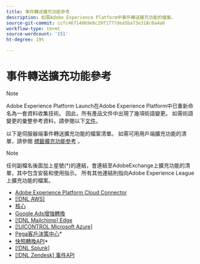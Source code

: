 ```yaml
---
title: 事件轉送擴充功能參考
description: 如需Adobe Experience Platform中事件轉送擴充功能的檔案。
source-git-commit: ccfc46714069e8c29f1777dea5ba73e318c0a4a6
workflow-type: tm+mt
source-wordcount: '151'
ht-degree: 19%

---
```


# 事件轉送擴充功能參考

>[!NOTE]
>
>Adobe Experience Platform Launch在Adobe Experience Platform中已重新命名為一套資料收集技術。 因此，所有產品文件中出現了幾項術語變更。 如需術語變更的彙整參考資料，請參閱以下[文件](../../term-updates.md)。

以下是伺服器端事件轉送擴充功能的檔案清單。 如需可用用戶端擴充功能的清單，請參閱 [標籤擴充功能參考](../client/overview.md) 。

>[!NOTE]
>
>任何副檔名後面加上星號(*)的連結，會連結至AdobeExchange上擴充功能的清單，其中包含安裝和使用指示。 所有其他連結則指向Adobe Experience League上擴充功能的檔案。

* [Adobe Experience Platform Cloud Connector](./cloud-connector/overview.md)
* [[!DNL AWS]](./aws/overview.md)
* [核心](./core/overview.md)
* [Google Ads增強轉換](./google-ads-enhanced-conversions/overview.md)
* [[!DNL Mailchimp] Edge](./mailchimp/overview.md)
* [[!UICONTROL Microsoft Azure]](./azure/overview.md)
* [Pega客戶決策中心](https://exchange.adobe.com/apps/ec/107597)*
* [快照轉換API](https://exchange.adobe.com/apps/ec/108550)*
* [[!DNL Splunk]](./splunk/overview.md)
* [[!DNL Zendesk] 事件API](./zendesk/overview.md)
